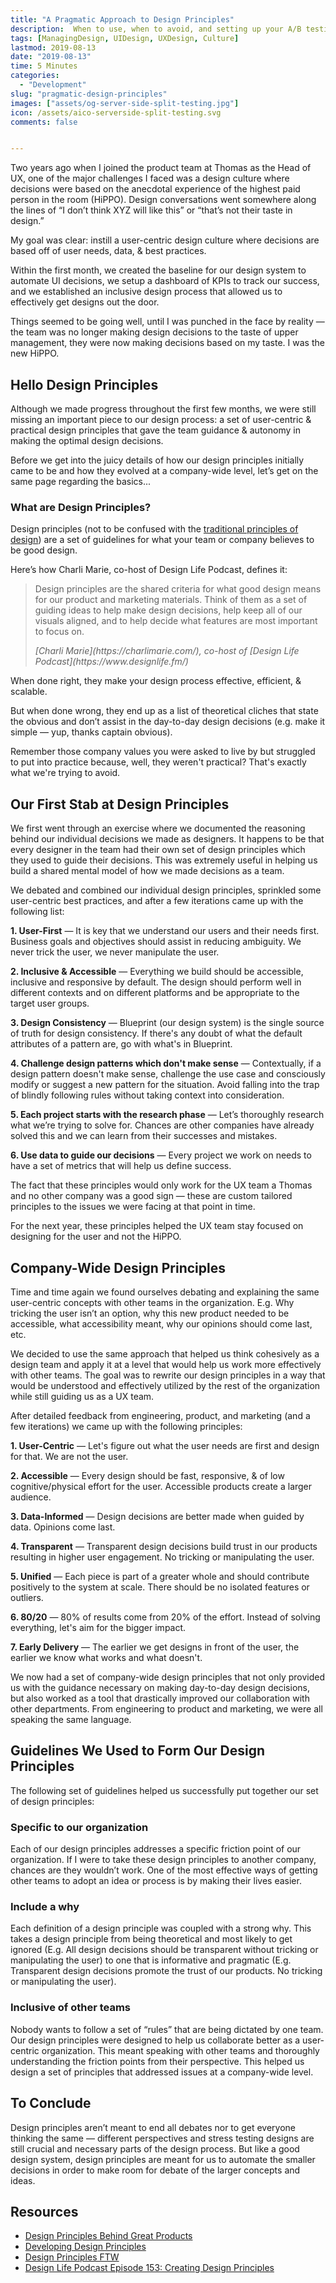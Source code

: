 ```yaml
---
title: "A Pragmatic Approach to Design Principles"
description:  When to use, when to avoid, and setting up your A/B testing stack.
tags: [ManagingDesign, UIDesign, UXDesign, Culture]
lastmod: 2019-08-13
date: "2019-08-13"
time: 5 Minutes
categories:
  - "Development"
slug: "pragmatic-design-principles" 
images: ["assets/og-server-side-split-testing.jpg"]
icon: /assets/aico-serverside-split-testing.svg
comments: false


---
```


Two years ago when I joined the product team at Thomas as the Head of UX, one of the major challenges I faced was a design culture where decisions were based on the anecdotal experience of the highest paid person in the room (HiPPO). Design conversations went somewhere along the lines of “I don’t think XYZ will like this” or “that’s not their taste in design.” 

My goal was clear: instill a user-centric design culture where decisions are based off of user needs, data, & best practices.

Within the first month, we created the baseline for our design system to automate UI decisions, we setup a dashboard of KPIs to track our success, and we established an inclusive design process that allowed us to effectively get designs out the door. 

Things seemed to be going well, until I was punched in the face by reality — the team was no longer making design decisions to the taste of upper management, they were now making decisions based on my taste. I was the new HiPPO.

## Hello Design Principles

Although we made progress throughout the first few months, we were still missing an important piece to our design process: a set of user-centric & practical design principles that gave the team guidance & autonomy in making the optimal design decisions.

Before we get into the juicy details of how our design principles initially came to be and how they evolved at a company-wide level, let’s get on the same page regarding the basics...

 

<h3>What are Design Principles?</h3>

Design principles (not to be confused with the [traditional principles of design](https://99designs.com/blog/tips/principles-of-design/)) are a set of guidelines for what your team or company believes to be good design. 

Here’s how Charli Marie, co-host of Design Life Podcast, defines it:
<blockquote>
  <p>Design principles are the shared criteria for what good design means for our product and marketing materials. Think of them as a set of guiding ideas to help make design decisions, help keep all of our visuals aligned, and to help decide what features are most important to focus on.
</p>
  <cite>[Charli Marie](https://charlimarie.com/), co-host of [Design Life Podcast](https://www.designlife.fm/)</cite>
</blockquote>



When done right, they make your design process effective, efficient, & scalable. 


But when done wrong, they end up as a list of theoretical cliches that state the obvious and don’t assist in the day-to-day design decisions (e.g. make it simple — yup, thanks captain obvious). 

Remember those company values you were asked to live by but struggled to put into practice because, well, they weren't practical? That's exactly what we're trying to avoid.

## Our First Stab at Design Principles


We first went through an exercise where we documented the reasoning behind our individual decisions we made as designers. It happens to be that every designer in the team had their own set of design principles which they used to guide their decisions. This was extremely useful in helping us build a shared mental model of how we made decisions as a team.

We debated and combined our individual design principles, sprinkled some user-centric best practices, and after a few iterations came up with the following list:

<b>1&#46; User-First</b> — It is key that we understand our users and their needs first. Business goals and objectives should assist in reducing ambiguity. We never trick the user, we never manipulate the user.

<b>2&#46; Inclusive & Accessible</b> — Everything we build should be accessible, inclusive and responsive by default. The design should perform well in different contexts and on different platforms and be appropriate to the target user groups.

<b>3&#46; Design Consistency</b> — Blueprint (our design system) is the single source of truth for design consistency. If there's any doubt of what the default attributes of a pattern are, go with what's in Blueprint. 

<b>4&#46; Challenge design patterns which don't make sense</b> — Contextually, if a design pattern doesn't make sense, challenge the use case and consciously modify or suggest a new pattern for the situation. Avoid falling into the trap of blindly following rules without taking context into consideration. 

<b>5&#46; Each project starts with the research phase</b> — Let’s thoroughly research what we’re trying to solve for. Chances are other companies have already solved this and we can learn from their successes and mistakes.

<b>6&#46; Use data to guide our decisions</b> — Every project we work on needs to have a set of metrics that will help us define success.

The fact that these principles would only work for the UX team a Thomas and no other company was a good sign — these are custom tailored principles to the issues we were facing at that point in time.

For the next year, these principles helped the UX team stay focused on designing for the user and not the HiPPO.


## Company-Wide Design Principles
 
Time and time again we found ourselves debating and explaining the same user-centric concepts with other teams in the organization. E.g. Why tricking the user isn’t an option, why this new product needed to be accessible, what accessibility meant, why our opinions should come last, etc.

We decided to use the same approach that helped us think cohesively as a design team and apply it at a level that would help us work more effectively with other teams. The goal was to rewrite our design principles in a way that would be understood and effectively utilized by the rest of the organization while still guiding us as a UX team.

After detailed feedback from engineering, product, and marketing (and a few iterations) we came up with the following principles:

<b>1&#46; User-Centric</b> — Let's figure out what the user needs are first and design for that. We are not the user.

<b>2&#46; Accessible</b> — Every design should be fast, responsive, & of low cognitive/physical effort for the user. Accessible products create a larger audience. 

<b>3&#46; Data-Informed</b> — Design decisions are better made when guided by data. Opinions come last.

<b>4&#46; Transparent</b> — Transparent design decisions build trust in our products resulting in higher user engagement. No tricking or manipulating the user.

<b>5&#46; Unified</b> — Each piece is part of a greater whole and should contribute positively to the system at scale. There should be no isolated features or outliers.

<b>6&#46; 80&#47;20</b> — 80% of results come from 20% of the effort. Instead of solving everything, let's aim for the bigger impact.

<b>7&#46; Early Delivery</b> — The earlier we get designs in front of the user, the earlier we know what works and what doesn't. 

We now had a set of company-wide design principles that not only provided us with the guidance necessary on making day-to-day design decisions, but also worked as a tool that drastically improved our collaboration with other departments. From engineering to product and marketing, we were all speaking the same language.

## Guidelines We Used to Form Our Design Principles

The following set of guidelines helped us successfully put together our set of design principles:


<h3>Specific to our organization</h3>

Each of our design principles addresses a specific friction point of our organization. If I were to take these design principles to another company, chances are they wouldn’t work. One of the most effective ways of getting other teams to adopt an idea or process is by making their lives easier.

<h3>Include a why</h3>

Each definition of a design principle was coupled with a strong why. This takes a design principle from being theoretical and most likely to get ignored (E.g. All design decisions should be transparent without tricking or manipulating the user) to one that is informative and pragmatic (E.g. Transparent design decisions promote the trust of our products. No tricking or manipulating the user).

<h3>Inclusive of other teams</h3>

Nobody wants to follow a set of “rules” that are being dictated by one team. Our design principles were designed to help us collaborate better as a user-centric organization. This meant speaking with other teams and thoroughly understanding the friction points from their perspective. This helped us design a set of principles that addressed issues at a company-wide level.

## To Conclude

Design principles aren’t meant to end all debates nor to get everyone thinking the same — different perspectives and stress testing designs are still crucial and necessary parts of the design process. But like a good design system, design principles are meant for us to automate the smaller decisions in order to make room for debate of the larger concepts and ideas.

## Resources

* [Design Principles Behind Great Products](https://medium.muz.li/design-principles-behind-great-products-6ef13cd74ccf)
* [Developing Design Principles](https://www.lukew.com/ff/entry.asp?854)
* [Design Principles FTW](https://www.designprinciplesftw.com/)
* [Design Life Podcast Episode 153: Creating Design Principles](https://www.designlife.fm/episode/153)